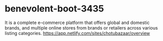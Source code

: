 # benevolent-boot-3435
It is a complete e-commerce platform that offers global and domestic brands, and multiple online stores from brands or retailers across various listing categories.
https://app.netlify.com/sites/chotubazaar/overview
